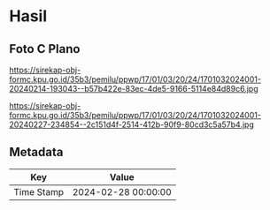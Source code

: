 # Hasil

## Foto C Plano

https://sirekap-obj-formc.kpu.go.id/35b3/pemilu/ppwp/17/01/03/20/24/1701032024001-20240214-193043--b57b422e-83ec-4de5-9166-5114e84d89c6.jpg

https://sirekap-obj-formc.kpu.go.id/35b3/pemilu/ppwp/17/01/03/20/24/1701032024001-20240227-234854--2c151d4f-2514-412b-90f9-80cd3c5a57b4.jpg


## Metadata

| Key        | Value               |
| ---------- | ------------------- |
| Time Stamp | 2024-02-28 00:00:00 |



